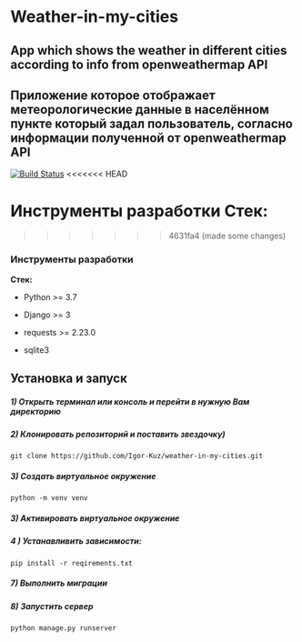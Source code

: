 # Weather-in-my-cities
## App which shows the weather in different cities according to info from openweathermap API
## Приложение которое отображает метеорологические данные в населённом пункте который задал пользователь, согласно информации полученной от openweathermap API     

[![Build Status](https://app.travis-ci.com/Igor-Kuz/weather-in-my-cities.svg?branch=master)](https://app.travis-ci.com/Igor-Kuz/weather-in-my-cities)
<<<<<<< HEAD

Инструменты разработки
Стек:
=======
>>>>>>> 4631fa4 (made some changes)

### Инструменты разработки
 
**Стек:**

 - Python >= 3.7

- Django >= 3

- requests >= 2.23.0

- sqlite3


## Установка и запуск

##### 1) Открыть терминал или консоль и перейти в нужную Вам директорию

##### 2) Клонировать репозиторий и поставить звездочку)

    git clone https://github.com/Igor-Kuz/weather-in-my-cities.git

##### 3) Создать виртуальное окружение

    python -m venv venv
    
##### 3) Активировать виртуальное окружение


##### 4 ) Устанавливить зависимости:

    pip install -r reqirements.txt

##### 7) Выполнить миграции

##### 8) Запустить сервер

    python manage.py runserver
